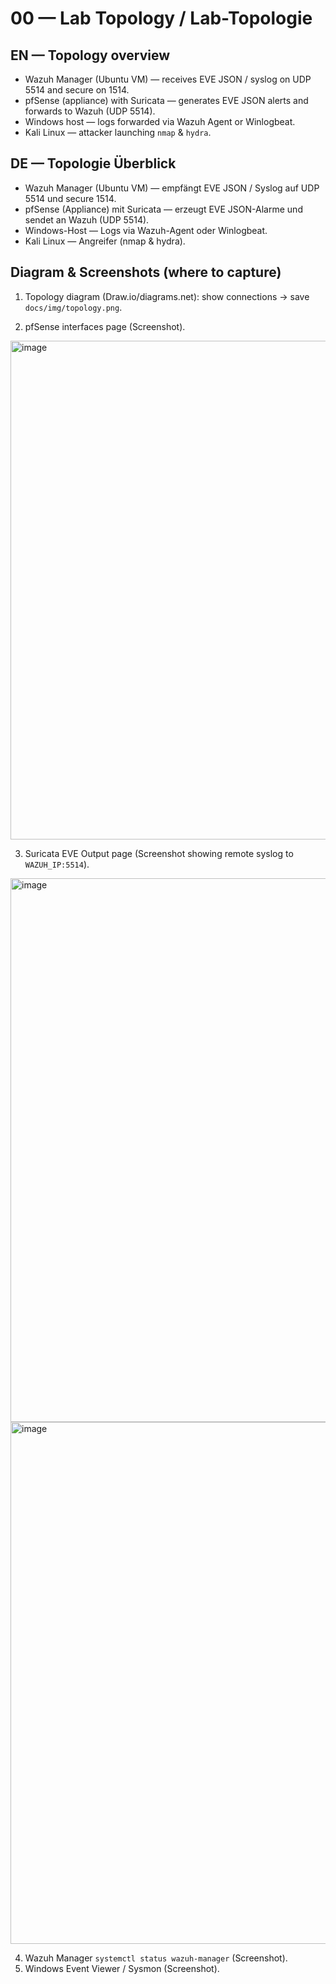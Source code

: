 
# 00 — Lab Topology / Lab-Topologie

## EN — Topology overview
- Wazuh Manager (Ubuntu VM) — receives EVE JSON / syslog on UDP 5514 and secure on 1514.
- pfSense (appliance) with Suricata — generates EVE JSON alerts and forwards to Wazuh (UDP 5514).
- Windows host — logs forwarded via Wazuh Agent or Winlogbeat.
- Kali Linux — attacker launching `nmap` & `hydra`.

## DE — Topologie Überblick
- Wazuh Manager (Ubuntu VM) — empfängt EVE JSON / Syslog auf UDP 5514 und secure 1514.
- pfSense (Appliance) mit Suricata — erzeugt EVE JSON-Alarme und sendet an Wazuh (UDP 5514).
- Windows-Host — Logs via Wazuh-Agent oder Winlogbeat.
- Kali Linux — Angreifer (nmap & hydra).

## Diagram & Screenshots (where to capture)
1. Topology diagram (Draw.io/diagrams.net): show connections -> save `docs/img/topology.png`.


  

2. pfSense interfaces page (Screenshot).

<img width="1777" height="798" alt="image" src="https://github.com/user-attachments/assets/c1f7e51c-9a13-4c6d-8a63-ceb027c0b756" />


3. Suricata EVE Output page (Screenshot showing remote syslog to `WAZUH_IP:5514`).

<img width="1887" height="870" alt="image" src="https://github.com/user-attachments/assets/dbd72715-7b0e-445c-93d6-48dcd29374be" />
<img width="1862" height="835" alt="image" src="https://github.com/user-attachments/assets/a504407e-e7a5-4eea-8022-a9aca93a41bf" />

4. Wazuh Manager `systemctl status wazuh-manager` (Screenshot).
5. Windows Event Viewer / Sysmon (Screenshot).


